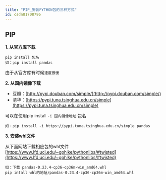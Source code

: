 ```yaml
---
title: "PIP_安装PYTHON包的三种方式"
id: csdn81708796
---
```


## PIP

**1\. 从官方库下载**

```
pip install 包名
如：pip install pandas
```

由于从官方库有时候`速度很慢`

**2\. 从国内镜像下载**

*   豆瓣：[http://pypi.douban.com/simple/](http://pypi.douban.com/simple/)
*   清华：[https://pypi.tuna.tsinghua.edu.cn/simple](https://pypi.tuna.tsinghua.edu.cn/simple)

可以在使用pip install `-i 国内镜像地址` 包名

```
如：pip install -i https://pypi.tuna.tsinghua.edu.cn/simple pandas
```

**3\. 安装whl文件**

从下面网站下载相应包的whl文件
[https://www.lfd.uci.edu/~gohlke/pythonlibs/#twisted](https://www.lfd.uci.edu/~gohlke/pythonlibs/#twisted)

```
如：下载 pandas‑0.23.4‑cp36‑cp36m‑win_amd64.whl
pip intall whl的地址/pandas‑0.23.4‑cp36‑cp36m‑win_amd64.whl
```